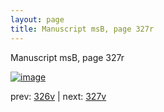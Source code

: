 ```yaml
---
layout: page
title: Manuscript msB, page 327r
---
```


Manuscript msB, page 327r

[![image](http://www.homermultitext.org/iipsrv?OBJ=IIP,1.0&FIF=/project/homer/pyramidal/deepzoom/hmt/vbbifolio/pending/vb_326v_327r.tif&WID=100&CVT=JPEG)](http://www.homermultitext.org/ict2/?urn=urn:cite2:hmt:vbbifolio.pending:vb_326v_327r)

prev:  [326v](../326v) | next:  [327v](../327v)

